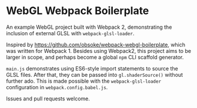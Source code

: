 # WebGL Webpack Boilerplate

An example WebGL project built with Webpack 2, demonstrating the inclusion of
external GLSL with `webpack-glsl-loader`.

Inspired by https://github.com/obsoke/webpack-webgl-boilerplate, which was
written for Webpack 1. Besides using Webpack2, this project aims to be larger
in scope, and perhaps become a global `npm` CLI scaffold generator.

`main.js` demonstrates using ES6-style import statements to source the GLSL
files. After that, they can be passed into `gl.shaderSource()` without further
ado. This is made possible with the `webpack-glsl-loader` configuration in
`webpack.config.babel.js`.

Issues and pull requests welcome.